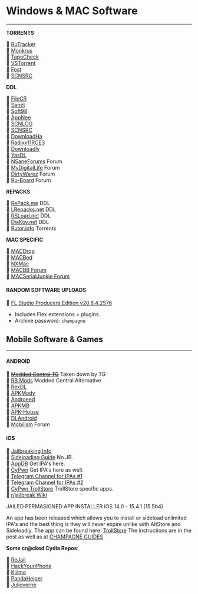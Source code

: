 # Windows & MAC Software

***

**TORRENTS**

🔸 [RuTracker](https://rutracker.org/)\
🔸 [Monkrus](https://w14.monkrus.ws/)\
🔸 [TapoCheck](https://tapochek.net/index.php)\
🔸 [VSTorrent](https://vstorrent.org/)\
🔸 [Fost](https://fost.ws/)\
🔸 [SCNSRC](https://www.scnsrc.me/category/applications)

**DDL**

🔸 [FileCR](https://www.filecr.com/)\
🔸 [Sanet](https://www.sanet.st/)\
🔸 [Soft98](https://www.soft98.ir/)\
🔸 [AppNee](https://appnee.com/)\
🔸 [SCNLOG](https://scnlog.me/apps)\
🔸 [SCNSRC](https://www.scnsrc.me/category/applications)\
🔸 [DownloadHa](https://downloadha.com/)\
🔸 [Radixx11RCE3](https://radixx11rce3.blogspot.com/)\
🔸 [Downloadly](https://downloadly.ir/)\
🔸 [YasDL](https://yasdl.com/)\
🔸 [NSaneForums](https://nsaneforums.com/) Forum\
🔸 [MyDigitalLife](https://forums.mydigitallife.net/) Forum\
🔸 [DirtyWarez](https://forum.dirtywarez.com/) Forum\
🔸 [Ru-Board](http://forum.ru-board.com/forum.cgi?forum=35) Forum

**REPACKS**

🔸 [RePack.me](https://repack.me/) DDL\
🔸 [LRepacks.net](https://lrepacks.net/) DDL\
🔸 [RSLoad.net](https://rsload.net/soft) DDL\
🔸 [DiaKov.net](https://diakov.net/) DDL\
🔸 [Rutor.info](https://rutor.info/soft) Torrents

**MAC SPECIFIC**

🔸 [MACDrop](https://macdrop.net/)\
🔸 [MACBed](https://www.macbed.com/)\
🔸 [NXMac](https://nxmac.com/blog/)\
🔸 [MACBB Forum](https://macbb.org/)\
🔸 [MACSerialJunkie Forum](https://www.macserialjunkie.com/forum/)

#### RANDOM SOFTWARE UPLOADS

🔸 [FL Studio Producers Edition v20.8.4.2576](https://anonfiles.com/B7JbI7Eby6/FL\_Studio\_Producers\_Edition\_v20.8.4.2576\_7z)

* Includes Flex extensions + plugins.
* Archive password: `champagne`

## Mobile Software & Games

***

#### **ANDROID**

🔸 [~~Modded Central TG~~](https://t.me/ModdedCentral) Taken down by TG\
🔸 [RB Mods](https://t.me/RBMods) Modded Central Alternative\
🔸 [RexDL](https://rexdl.com/)\
🔸 [APKMody](https://apkmody.io/)\
🔸 [Androeed](https://www.androeed.ru/)\
🔸 [APKMB](https://apkmb.com/)\
🔸 [APK-House](https://apk-house.com/)\
🔸 [DLAndroid](https://dlandroid.com/)\
🔸 [Mobilism](https://forum.mobilism.me/viewforum.php?f=398) Forum

#### **iOS**

🔸 [Jailbreaking Info](https://ios.cfw.guide/)\
🔸 [Sideloading Guide](https://ios.cfw.guide/sideloading-apps/) No JB.\
🔸 [AppDB](https://appdb.to/) Get IPA's here.\
🔸 [CyPwn](https://ipa.cypwn.xyz/) Get IPA's here as well.\
🔸 [Telegram Channel for IPAs #1](https://t.me/iapps\_ipa)\
🔸 [Telegram Channel for IPAs #2](https://t.me/Ed0ardoo)\
🔸 [CyPwn TrollStore](https://ipa.cypwn.xyz/trollstore/) TrollStore specific apps.\
🔸 [r/jailbreak Wiki](https://www.reddit.com/r/jailbreak/wiki/index)

JAILED PERMASIGNED APP INSTALLER iOS 14.0 - 15.4.1 (15.5b4)

An app has been released which allows you to install or sideload unlimited IPA's and the best thing is they will never expire unlike with AltStore and Sideloadly. The app can be found here: [TrollStore](https://old.reddit.com/r/jailbreak/comments/x44cpj/free\_release\_trollstore\_jailed\_permasigned\_app/) The instructions are in the post as well as at [CHAMPAGNE GUIDES](https://rentry.org/champagne\_guides#how-to-sideload-unlimited-apps-ipas-which-never-expire-no-jailbreak-ios-14-1541-only)

**Some cr@cked Cydia Repos**:

🔸 [ReJail](https://rejail.ru/)\
🔸 [HackYouriPhone](http://repo.hackyouriphone.org/)\
🔸 [Kiiimo](https://cydia.kiiimo.org/)\
🔸 [PandaHelper](https://apt.pandahelp.vip/)\
🔸 [Julioverne](https://julio.hackyouriphone.org)
